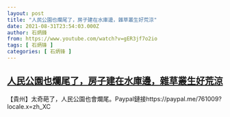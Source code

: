 ```yaml
---
layout: post
title: "人民公園也爛尾了，房子建在水庫邊，雜草叢生好荒涼"
date: 2021-08-31T23:54:03.000Z
author: 石炳鋒
from: https://www.youtube.com/watch?v=gER3jf7o2io
tags: [ 石炳锋 ]
categories: [ 石炳锋 ]
---
```

<!--1630454043000-->
[人民公園也爛尾了，房子建在水庫邊，雜草叢生好荒涼](https://www.youtube.com/watch?v=gER3jf7o2io)
------

<div>
【貴州】太奇葩了，人民公園也會爛尾。Paypal鏈接https://paypal.me/761009?locale.x=zh_XC
</div>

